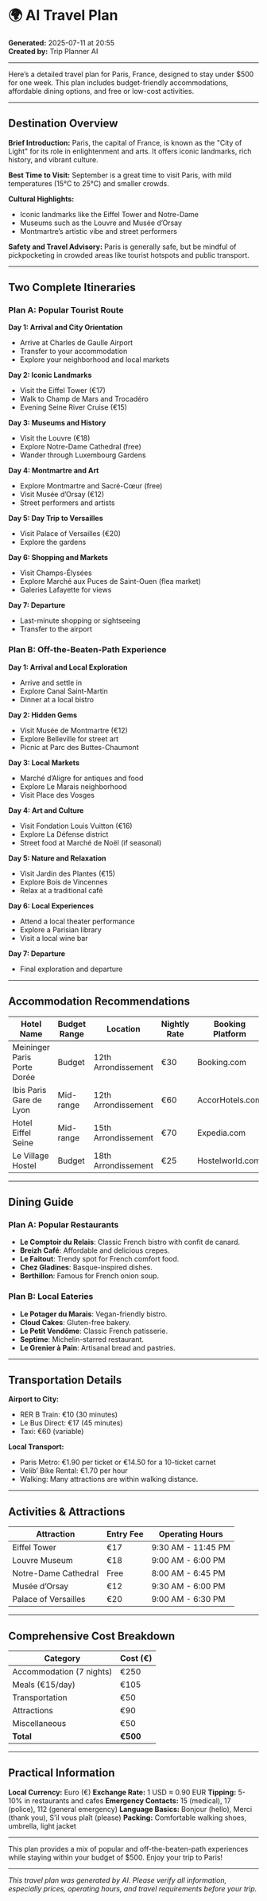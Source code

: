 # 🌍 AI Travel Plan

**Generated:** 2025-07-11 at 20:55  
**Created by:** Trip Planner AI

---

Here’s a detailed travel plan for Paris, France, designed to stay under $500 for one week. This plan includes budget-friendly accommodations, affordable dining options, and free or low-cost activities.

---

## Destination Overview

**Brief Introduction:**
Paris, the capital of France, is known as the "City of Light" for its role in enlightenment and arts. It offers iconic landmarks, rich history, and vibrant culture.

**Best Time to Visit:**
September is a great time to visit Paris, with mild temperatures (15°C to 25°C) and smaller crowds.

**Cultural Highlights:**
- Iconic landmarks like the Eiffel Tower and Notre-Dame
- Museums such as the Louvre and Musée d’Orsay
- Montmartre’s artistic vibe and street performers

**Safety and Travel Advisory:**
Paris is generally safe, but be mindful of pickpocketing in crowded areas like tourist hotspots and public transport.

---

## Two Complete Itineraries

### Plan A: Popular Tourist Route

**Day 1: Arrival and City Orientation**
- Arrive at Charles de Gaulle Airport
- Transfer to your accommodation
- Explore your neighborhood and local markets

**Day 2: Iconic Landmarks**
- Visit the Eiffel Tower (€17)
- Walk to Champ de Mars and Trocadéro
- Evening Seine River Cruise (€15)

**Day 3: Museums and History**
- Visit the Louvre (€18)
- Explore Notre-Dame Cathedral (free)
- Wander through Luxembourg Gardens

**Day 4: Montmartre and Art**
- Explore Montmartre and Sacré-Cœur (free)
- Visit Musée d’Orsay (€12)
- Street performers and artists

**Day 5: Day Trip to Versailles**
- Visit Palace of Versailles (€20)
- Explore the gardens

**Day 6: Shopping and Markets**
- Visit Champs-Élysées
- Explore Marché aux Puces de Saint-Ouen (flea market)
- Galeries Lafayette for views

**Day 7: Departure**
- Last-minute shopping or sightseeing
- Transfer to the airport

### Plan B: Off-the-Beaten-Path Experience

**Day 1: Arrival and Local Exploration**
- Arrive and settle in
- Explore Canal Saint-Martin
- Dinner at a local bistro

**Day 2: Hidden Gems**
- Visit Musée de Montmartre (€12)
- Explore Belleville for street art
- Picnic at Parc des Buttes-Chaumont

**Day 3: Local Markets**
- Marché d’Aligre for antiques and food
- Explore Le Marais neighborhood
- Visit Place des Vosges

**Day 4: Art and Culture**
- Visit Fondation Louis Vuitton (€16)
- Explore La Défense district
- Street food at Marché de Noël (if seasonal)

**Day 5: Nature and Relaxation**
- Visit Jardin des Plantes (€15)
- Explore Bois de Vincennes
- Relax at a traditional café

**Day 6: Local Experiences**
- Attend a local theater performance
- Explore a Parisian library
- Visit a local wine bar

**Day 7: Departure**
- Final exploration and departure

---

## Accommodation Recommendations

| Hotel Name           | Budget Range | Location                     | Nightly Rate | Booking Platform |
|----------------------|--------------|------------------------------|--------------|-----------------|
| Meininger Paris Porte Dorée | Budget      | 12th Arrondissement           | €30          | Booking.com     |
| Ibis Paris Gare de Lyon | Mid-range   | 12th Arrondissement           | €60          | AccorHotels.com |
| Hotel Eiffel Seine   | Mid-range   | 15th Arrondissement           | €70          | Expedia.com     |
| Le Village Hostel   | Budget      | 18th Arrondissement           | €25          | Hostelworld.com |

---

## Dining Guide

### Plan A: Popular Restaurants
- **Le Comptoir du Relais**: Classic French bistro with confit de canard.
- **Breizh Café**: Affordable and delicious crepes.
- **Le Faitout**: Trendy spot for French comfort food.
- **Chez Gladines**: Basque-inspired dishes.
- **Berthillon**: Famous for French onion soup.

### Plan B: Local Eateries
- **Le Potager du Marais**: Vegan-friendly bistro.
- **Cloud Cakes**: Gluten-free bakery.
- **Le Petit Vendôme**: Classic French patisserie.
- **Septime**: Michelin-starred restaurant.
- **Le Grenier à Pain**: Artisanal bread and pastries.

---

## Transportation Details

**Airport to City:**
- RER B Train: €10 (30 minutes)
- Le Bus Direct: €17 (45 minutes)
- Taxi: €60 (variable)

**Local Transport:**
- Paris Metro: €1.90 per ticket or €14.50 for a 10-ticket carnet
- Velib’ Bike Rental: €1.70 per hour
- Walking: Many attractions are within walking distance.

---

## Activities & Attractions

| Attraction          | Entry Fee | Operating Hours   |
|---------------------|-----------|-------------------|
| Eiffel Tower       | €17       | 9:30 AM - 11:45 PM |
| Louvre Museum      | €18       | 9:00 AM - 6:00 PM  |
| Notre-Dame Cathedral| Free      | 8:00 AM - 6:45 PM  |
| Musée d’Orsay       | €12       | 9:30 AM - 6:00 PM  |
| Palace of Versailles| €20       | 9:00 AM - 6:30 PM  |

---

## Comprehensive Cost Breakdown

| Category               | Cost (€) |
|-------------------------|----------|
| Accommodation (7 nights)| €250     |
| Meals (€15/day)        | €105     |
| Transportation          | €50      |
| Attractions             | €90      |
| Miscellaneous          | €50      |
| **Total**              | **€500** |

---

## Practical Information

**Local Currency:** Euro (€)
**Exchange Rate:** 1 USD ≈ 0.90 EUR
**Tipping:** 5-10% in restaurants and cafes
**Emergency Contacts:** 15 (medical), 17 (police), 112 (general emergency)
**Language Basics:** Bonjour (hello), Merci (thank you), S’il vous plaît (please)
**Packing:** Comfortable walking shoes, umbrella, light jacket

---

This plan provides a mix of popular and off-the-beaten-path experiences while staying within your budget of $500. Enjoy your trip to Paris!

---

*This travel plan was generated by AI. Please verify all information, especially prices, operating hours, and travel requirements before your trip.*
